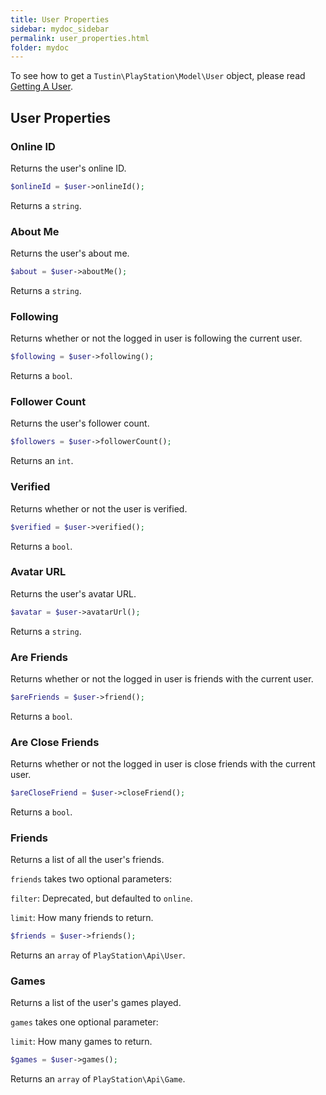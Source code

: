 ```yaml
---
title: User Properties
sidebar: mydoc_sidebar
permalink: user_properties.html
folder: mydoc
---
```


To see how to get a `Tustin\PlayStation\Model\User` object, please read [Getting A User](getting_user.html).

## User Properties

### Online ID

Returns the user's online ID.

```php
$onlineId = $user->onlineId();
```

Returns a `string`.

### About Me

Returns the user's about me.

```php
$about = $user->aboutMe();
```

Returns a `string`.

### Following

Returns whether or not the logged in user is following the current user.

```php
$following = $user->following();
```

Returns a `bool`.

### Follower Count

Returns the user's follower count.

```php
$followers = $user->followerCount();
```

Returns an `int`.

### Verified

Returns whether or not the user is verified.

```php
$verified = $user->verified();
```

Returns a `bool`.

### Avatar URL

Returns the user's avatar URL.

```php
$avatar = $user->avatarUrl();
```

Returns a `string`.

### Are Friends 

Returns whether or not the logged in user is friends with the current user.

```php
$areFriends = $user->friend();
```

Returns a `bool`.

### Are Close Friends

Returns whether or not the logged in user is close friends with the current user.

```php
$areCloseFriend = $user->closeFriend();
```

Returns a `bool`.

### Friends

Returns a list of all the user's friends.

`friends` takes two optional parameters:

`filter`: Deprecated, but defaulted to `online`.

`limit`: How many friends to return.

```php
$friends = $user->friends();
```

Returns an `array` of `PlayStation\Api\User`.

### Games

Returns a list of the user's games played.

`games` takes one optional parameter:

`limit`: How many games to return.

```php
$games = $user->games();
```

Returns an `array` of `PlayStation\Api\Game`.
